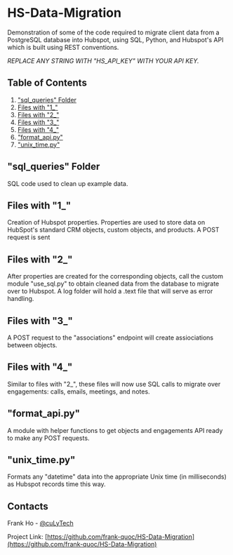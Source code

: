 # HS-Data-Migration
Demonstration of some of the code required to migrate client data from a PostgreSQL database into Hubspot, using SQL, Python, and Hubspot's API which is built using REST conventions.

*REPLACE ANY STRING WITH "HS_API_KEY" WITH YOUR API KEY.*

## Table of Contents

1. ["sql_queries" Folder](README.md#sql_queries)
2. [Files with "1_"](README.md#files-with-"1_")
3. [Files with "2_"](README.md#files-with-"2_")
4. [Files with "3_"](README.md#files-with-"3_")
5. [Files with "4_"](README.md#files-with-"4_")
6. ["format_api.py"](README.md#"format_api.py")
7. ["unix_time.py"](README.md#"unix_time.py")

## "sql_queries" Folder
SQL code used to clean up example data.

## Files with "1_"
Creation of Hubspot properties. Properties are used to store data on HubSpot's standard CRM objects, custom objects, and products. A POST request is sent

## Files with "2_"
After properties are created for the corresponding objects, call the custom module "use_sql.py" to obtain cleaned data from the database to migrate over to Hubspot. A log folder will hold a .text file that will serve as error handling.

## Files with "3_"
A POST request to the "associations" endpoint will create assiociations between objects.

## Files with "4_"
Similar to files with "2_", these files will now use SQL calls to migrate over engagements: calls, emails, meetings, and notes.

## "format_api.py"
A module with helper functions to get objects and engagements API ready to make any POST requests.

## "unix_time.py"
Formats any "datetime" data into the appropriate Unix time (in milliseconds) as Hubspot records time this way.


## Contacts

Frank Ho - [@cuLyTech](https://twitter.com/culyTech)

Project Link: [https://github.com/frank-quoc/HS-Data-Migration](https://github.com/frank-quoc/HS-Data-Migration)
